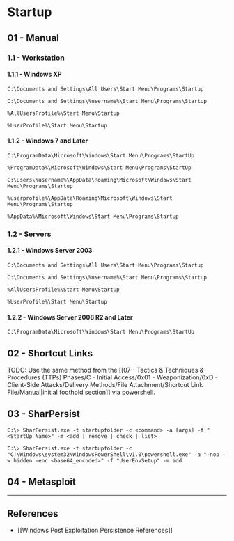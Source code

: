 # Startup

## 01 - Manual

### 1.1 - Workstation

#### 1.1.1 - Windows XP

```
C:\Documents and Settings\All Users\Start Menu\Programs\Startup

C:\Documents and Settings\%username%\Start Menu\Programs\Startup

%AllUsersProfile%\Start Menu\Startup

%UserProfile%\Start Menu\Startup
```

#### 1.1.2 - Windows 7 and Later

```
C:\ProgramData\Microsoft\Windows\Start Menu\Programs\StartUp

%ProgramData%\Microsoft\Windows\Start Menu\Programs\StartUp

C:\Users\%username%\AppData\Roaming\Microsoft\Windows\Start Menu\Programs\Startup

%userprofile%\AppData\Roaming\Microsoft\Windows\Start Menu\Programs\Startup

%AppData%\Microsoft\Windows\Start Menu\Programs\Startup
```

### 1.2 - Servers

#### 1.2.1 - Windows Server 2003

```
C:\Documents and Settings\All Users\Start Menu\Programs\Startup

C:\Documents and Settings\%username%\Start Menu\Programs\Startup

%AllUsersProfile%\Start Menu\Startup

%UserProfile%\Start Menu\Startup
```

#### 1.2.2 - Windows Server 2008 R2 and Later

```
C:\ProgramData\Microsoft\Windows\Start Menu\Programs\StartUp
```

## 02 - Shortcut Links

TODO: Use the same method from the [[07 - Tactics & Techniques & Procedures (TTPs) Phases/C - Initial Access/0x01 - Weaponization/0xD - Client-Side Attacks/Delivery Methods/File Attachment/Shortcut Link File/Manual|initial foothold section]] via powershell.

## 03 - SharPersist

```
C:\> SharPersist.exe -t startupfolder -c <command> -a [args] -f "<StartUp Name>" -m <add | remove | check | list>

C:\> SharPersist.exe -t startupfolder -c "C:\Windows\system32\WindowsPowerShell\v1.0\powershell.exe" -a "-nop -w hidden -enc <base64_encoded>" -f "UserEnvSetup" -m add
```

## 04 - Metasploit

---
## References

- [[Windows Post Exploitation Persistence References]]